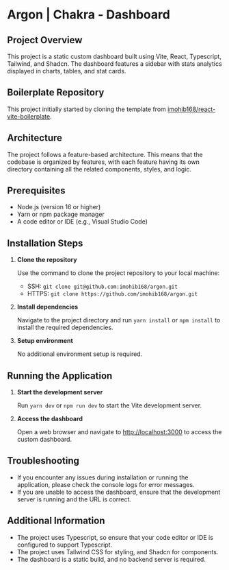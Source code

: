 # Argon | Chakra - Dashboard

## Project Overview

This project is a static custom dashboard built using Vite, React, Typescript, Tailwind, and Shadcn. The dashboard features a sidebar with stats analytics displayed in charts, tables, and stat cards.

## Boilerplate Repository

This project initially started by cloning the template from [imohib168/react-vite-boilerplate](https://github.com/imohib168/react-vite-boilerplate).

## Architecture

The project follows a feature-based architecture. This means that the codebase is organized by features, with each feature having its own directory containing all the related components, styles, and logic.

## Prerequisites

- Node.js (version 16 or higher)
- Yarn or npm package manager
- A code editor or IDE (e.g., Visual Studio Code)

## Installation Steps

1. **Clone the repository**
   
   Use the command to clone the project repository to your local machine:
   - SSH: `git clone git@github.com:imohib168/argon.git`
   - HTTPS: `git clone https://github.com/imohib168/argon.git`

2. **Install dependencies**
   
   Navigate to the project directory and run `yarn install` or `npm install` to install the required dependencies.

3. **Setup environment**
   
   No additional environment setup is required.

## Running the Application

1. **Start the development server**
   
   Run `yarn dev` or `npm run dev` to start the Vite development server.

2. **Access the dashboard**
   
   Open a web browser and navigate to [http://localhost:3000](http://localhost:3000) to access the custom dashboard.

## Troubleshooting

- If you encounter any issues during installation or running the application, please check the console logs for error messages.
- If you are unable to access the dashboard, ensure that the development server is running and the URL is correct.

## Additional Information

- The project uses Typescript, so ensure that your code editor or IDE is configured to support Typescript.
- The project uses Tailwind CSS for styling, and Shadcn for components.
- The dashboard is a static build, and no backend server is required.
